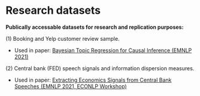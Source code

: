 # Research datasets
**Publically accessable datasets for research and replication purposes:**

(1) Booking and Yelp customer review sample.
- Used in paper: [Bayesian Topic Regression for Causal Inference (EMNLP 2021)](https://aclanthology.org/2021.emnlp-main.644/) 

(2) Central bank (FED) speech signals and information dispersion measures.
- Used in paper: [Extracting Economics Signals from Central Bank Speeches (EMNLP 2021, ECONLP Workshop)](https://aclanthology.org/2021.econlp-1.12/)
